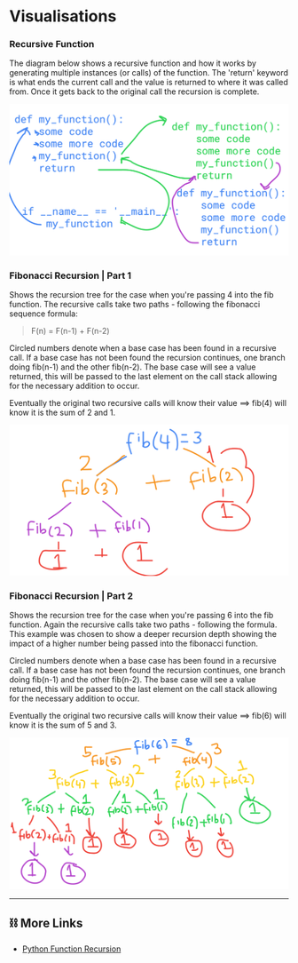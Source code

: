 # Visualisations

### Recursive Function
The diagram below shows a recursive function and how it works by generating multiple instances (or calls) of the function. 
The 'return' keyword is what ends the current call and the value is returned to where it was called from. 
Once it gets back to the original call the recursion is complete.

![Recursive Function](media/recursion_calls.png)

### Fibonacci Recursion | Part 1
Shows the recursion tree for the case when you're passing 4 into the fib function. The recursive calls take two 
paths - following the fibonacci sequence formula:
> F(n) = F(n-1) + F(n-2)

Circled numbers denote when a base case has been found in a recursive call. If a base case has not been found the 
recursion continues, one branch doing fib(n-1) and the other fib(n-2). The base case will see a value returned, 
this will be passed to the last element on the call stack allowing for the necessary addition to occur. 

Eventually the original two recursive calls will know their value ==> fib(4) will know it is the sum of 2 and 1.

![Fibonacci Recursion](media/fibonacci_recursion_1.png)

### Fibonacci Recursion | Part 2
Shows the recursion tree for the case when you're passing 6 into the fib function. Again the recursive calls take two 
paths - following the formula. This example was chosen to show a deeper recursion depth showing the impact of a higher 
number being passed into the fibonacci function.

Circled numbers denote when a base case has been found in a recursive call. If a base case has not been found the 
recursion continues, one branch doing fib(n-1) and the other fib(n-2). The base case will see a value returned, 
this will be passed to the last element on the call stack allowing for the necessary addition to occur. 

Eventually the original two recursive calls will know their value ==> fib(6) will know it is the sum of 5 and 3.

![Fibonacci Recursion 2](media/fibonacci_recursion_2.png)


-----------
## ⛓️ More Links

- [Python Function Recursion](https://www.w3schools.com/python/gloss_python_function_recursion.asp#:~:text=Python%20also%20accepts%20function%20recursion,data%20to%20reach%20a%20result.)